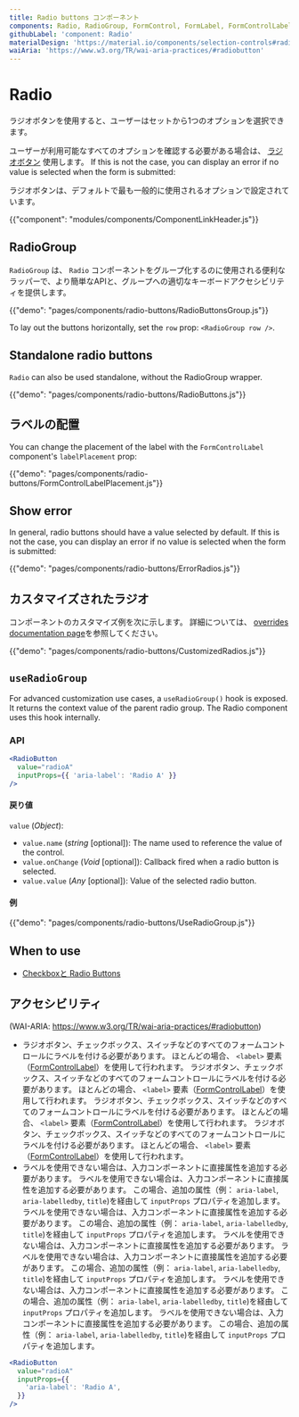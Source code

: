 ```yaml
---
title: Radio buttons コンポーネント
components: Radio, RadioGroup, FormControl, FormLabel, FormControlLabel
githubLabel: 'component: Radio'
materialDesign: 'https://material.io/components/selection-controls#radio-buttons'
waiAria: 'https://www.w3.org/TR/wai-aria-practices/#radiobutton'
---
```


# Radio

<p class="description">ラジオボタンを使用すると、ユーザーはセットから1つのオプションを選択できます。</p>

ユーザーが利用可能なすべてのオプションを確認する必要がある場合は、 [ラジオボタン](https://material.io/design/components/selection-controls.html#radio-buttons) 使用します。 If this is not the case, you can display an error if no value is selected when the form is submitted:

ラジオボタンは、デフォルトで最も一般的に使用されるオプションで設定されています。

{{"component": "modules/components/ComponentLinkHeader.js"}}

## RadioGroup

`RadioGroup` は、 `Radio` コンポーネントをグループ化するのに使用される便利なラッパーで、より簡単なAPIと、グループへの適切なキーボードアクセシビリティを提供します。

{{"demo": "pages/components/radio-buttons/RadioButtonsGroup.js"}}

To lay out the buttons horizontally, set the `row` prop: `<RadioGroup row />`.

## Standalone radio buttons

`Radio` can also be used standalone, without the RadioGroup wrapper.

{{"demo": "pages/components/radio-buttons/RadioButtons.js"}}

## ラベルの配置

You can change the placement of the label with the `FormControlLabel` component's `labelPlacement` prop:

{{"demo": "pages/components/radio-buttons/FormControlLabelPlacement.js"}}

## Show error

In general, radio buttons should have a value selected by default. If this is not the case, you can display an error if no value is selected when the form is submitted:

{{"demo": "pages/components/radio-buttons/ErrorRadios.js"}}

## カスタマイズされたラジオ

コンポーネントのカスタマイズ例を次に示します。 詳細については、 [overrides documentation page](/customization/how-to-customize/)を参照してください。

{{"demo": "pages/components/radio-buttons/CustomizedRadios.js"}}

## `useRadioGroup`

For advanced customization use cases, a `useRadioGroup()` hook is exposed. It returns the context value of the parent radio group. The Radio component uses this hook internally.

### API

```jsx
<RadioButton
  value="radioA"
  inputProps={{ 'aria-label': 'Radio A' }}
/>
```

#### 戻り値

`value` (_Object_):

- `value.name` (_string_ [optional]): The name used to reference the value of the control.
- `value.onChange` (_Void_ [optional]): Callback fired when a radio button is selected.
- `value.value` (_Any_ [optional]): Value of the selected radio button.

#### 例

{{"demo": "pages/components/radio-buttons/UseRadioGroup.js"}}

## When to use

- [Checkboxと Radio Buttons](https://www.nngroup.com/articles/checkboxes-vs-radio-buttons/)

## アクセシビリティ

(WAI-ARIA: https://www.w3.org/TR/wai-aria-practices/#radiobutton)

- ラジオボタン、チェックボックス、スイッチなどのすべてのフォームコントロールにラベルを付ける必要があります。 ほとんどの場合、 `<label>` 要素（[FormControlLabel](/api/form-control-label/)）を使用して行われます。 ラジオボタン、チェックボックス、スイッチなどのすべてのフォームコントロールにラベルを付ける必要があります。 ほとんどの場合、 `<label>` 要素（[FormControlLabel](/api/form-control-label/)）を使用して行われます。 ラジオボタン、チェックボックス、スイッチなどのすべてのフォームコントロールにラベルを付ける必要があります。 ほとんどの場合、 `<label>` 要素（[FormControlLabel](/api/form-control-label/)）を使用して行われます。 ラジオボタン、チェックボックス、スイッチなどのすべてのフォームコントロールにラベルを付ける必要があります。 ほとんどの場合、 `<label>` 要素（[FormControlLabel](/api/form-control-label/)）を使用して行われます。
- ラベルを使用できない場合は、入力コンポーネントに直接属性を追加する必要があります。 ラベルを使用できない場合は、入力コンポーネントに直接属性を追加する必要があります。 この場合、追加の属性（例： `aria-label`, `aria-labelledby`, `title`)を経由して `inputProps` プロパティを追加します。 ラベルを使用できない場合は、入力コンポーネントに直接属性を追加する必要があります。 この場合、追加の属性（例： `aria-label`, `aria-labelledby`, `title`)を経由して `inputProps` プロパティを追加します。 ラベルを使用できない場合は、入力コンポーネントに直接属性を追加する必要があります。 ラベルを使用できない場合は、入力コンポーネントに直接属性を追加する必要があります。 この場合、追加の属性（例： `aria-label`, `aria-labelledby`, `title`)を経由して `inputProps` プロパティを追加します。 ラベルを使用できない場合は、入力コンポーネントに直接属性を追加する必要があります。 この場合、追加の属性（例： `aria-label`, `aria-labelledby`, `title`)を経由して `inputProps` プロパティを追加します。 ラベルを使用できない場合は、入力コンポーネントに直接属性を追加する必要があります。 この場合、追加の属性（例： `aria-label`, `aria-labelledby`, `title`)を経由して `inputProps` プロパティを追加します。

```jsx
<RadioButton
  value="radioA"
  inputProps={{
    'aria-label': 'Radio A',
  }}
/>
```
